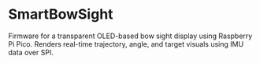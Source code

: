 # SmartBowSight
Firmware for a transparent OLED-based bow sight display using Raspberry Pi Pico. Renders real-time trajectory, angle, and target visuals using IMU data over SPI.
